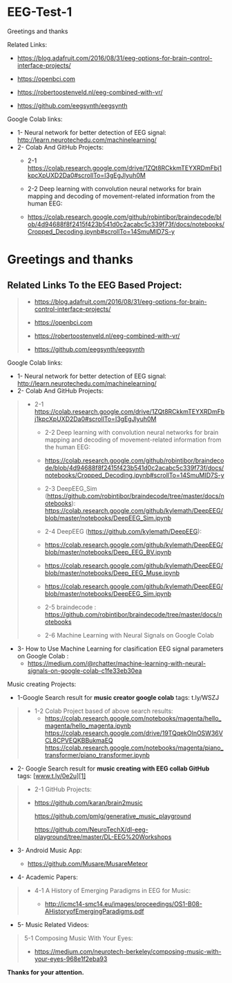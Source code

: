 # EEG-Test-1

Greetings and thanks

Related Links:

 - https://blog.adafruit.com/2016/08/31/eeg-options-for-brain-control-interface-projects/
   
 - https://openbci.com   

 - https://robertoostenveld.nl/eeg-combined-with-vr/   

 - https://github.com/eegsynth/eegsynth

Google Colab links:

 - 1- Neural network for better detection of EEG signal:
    http://learn.neurotechedu.com/machinelearning/
 - 2- Colab And GitHub Projects:
    - 2-1   https://colab.research.google.com/drive/1ZQt8RCkkmTEYXRDmFbj1kpcXpUXD2Da0#scrollTo=I3gEgJlyuh0M
    - 2-2 Deep learning with convolution neural networks for brain mapping
    and decoding of movement-related information from the human EEG:
    
    - https://colab.research.google.com/github/robintibor/braindecode/blob/4d94688f8f2415f423b541d0c2acabc5c339f73f/docs/notebooks/Cropped_Decoding.ipynb#scrollTo=14SmuMID7S-y
# Greetings and thanks

## Related Links To the EEG Based Project:

>  - https://blog.adafruit.com/2016/08/31/eeg-options-for-brain-control-interface-projects/
>    
>  - https://openbci.com   
> 
>  - https://robertoostenveld.nl/eeg-combined-with-vr/   
> 
>  - https://github.com/eegsynth/eegsynth

Google Colab links:

 - 1- Neural network for better detection of EEG signal:
    http://learn.neurotechedu.com/machinelearning/
 - 2- Colab And GitHub Projects:
    

> - 2-1   https://colab.research.google.com/drive/1ZQt8RCkkmTEYXRDmFbj1kpcXpUXD2Da0#scrollTo=I3gEgJlyuh0M
>     - 2-2 Deep learning with convolution neural networks for brain mapping
>     and decoding of movement-related information from the human EEG:
>     
>     - https://colab.research.google.com/github/robintibor/braindecode/blob/4d94688f8f2415f423b541d0c2acabc5c339f73f/docs/notebooks/Cropped_Decoding.ipynb#scrollTo=14SmuMID7S-y
>    - 2-3 DeepEEG_Sim
>     (https://github.com/robintibor/braindecode/tree/master/docs/notebooks):
>     https://colab.research.google.com/github/kylemath/DeepEEG/blob/master/notebooks/DeepEEG_Sim.ipynb
>    - 2-4 DeepEEG (https://github.com/kylemath/DeepEEG):
>     
>     - https://colab.research.google.com/github/kylemath/DeepEEG/blob/master/notebooks/Deep_EEG_BV.ipynb
> 
>     
> 
>    - https://colab.research.google.com/github/kylemath/DeepEEG/blob/master/notebooks/Deep_EEG_Muse.ipynb
> 
>     - https://colab.research.google.com/github/kylemath/DeepEEG/blob/master/notebooks/DeepEEG_Sim.ipynb
>    - 2-5 braindecode :
>     https://github.com/robintibor/braindecode/tree/master/docs/notebooks
>    - 2-6 Machine Learning with Neural Signals on Google Colab

 - 3- How to Use Machine Learning for clasification EEG signal
   parameters on Google Colab :
   - https://medium.com/@rchatter/machine-learning-with-neural-signals-on-google-colab-c1fe33eb30ea

Music creating Projects:

 - 1-Google Search result for **music creator google colab** tags:
    t.ly/WSZJ
   

> - 1-2 Colab Project based of above search results:
>      - https://colab.research.google.com/notebooks/magenta/hello_magenta/hello_magenta.ipynb
> https://colab.research.google.com/drive/19TQqekOlnOSW36VCL8CPVEQKBBukmaEQ
> https://colab.research.google.com/notebooks/magenta/piano_transformer/piano_transformer.ipynb

 - 2- Google Search result for **music creating with EEG collab
    GitHub** tags: [www.t.ly/0e2u][1]


>    -  2-1 GitHub Projects:
>     
>     
>    - https://github.com/karan/brain2music
>        
>        https://github.com/pmlg/generative_music_playground
>        
>        https://github.com/NeuroTechX/dl-eeg-playground/tree/master/DL-EEG%20Workshops

 - 3- Android Music App:
    
     - https://github.com/Musare/MusareMeteor
 - 4- Academic Papers:
    
    

> - 4-1 A History of Emerging Paradigms in EEG for Music:
>     
>     -  http://icmc14-smc14.eu/images/proceedings/OS1-B08-AHistoryofEmergingParadigms.pdf

 - 5- Music Related Videos:

> 5-1 Composing Music With Your Eyes:
> 
>   - https://medium.com/neurotech-berkeley/composing-music-with-your-eyes-968e1f2eba93

**Thanks for your attention.**


[1]: http://www.t.ly/0e2u

